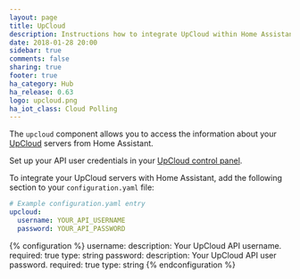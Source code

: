 ```yaml
---
layout: page
title: UpCloud
description: Instructions how to integrate UpCloud within Home Assistant.
date: 2018-01-28 20:00
sidebar: true
comments: false
sharing: true
footer: true
ha_category: Hub
ha_release: 0.63
logo: upcloud.png
ha_iot_class: Cloud Polling
---
```



The `upcloud` component allows you to access the information about your [UpCloud](https://www.upcloud.com/) servers from Home Assistant.

Set up your API user credentials in your [UpCloud control panel](https://my.upcloud.com/).

To integrate your UpCloud servers with Home Assistant, add the following section to your `configuration.yaml` file:

```yaml
# Example configuration.yaml entry
upcloud:
  username: YOUR_API_USERNAME
  password: YOUR_API_PASSWORD
```

{% configuration %}
username:
  description: Your UpCloud API username.
  required: true
  type: string
password:
  description: Your UpCloud API user password.
  required: true
  type: string
{% endconfiguration %}
